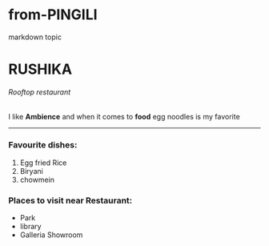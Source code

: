 # from-PINGILI
markdown topic
# RUSHIKA
###### Rooftop restaurant
I like **Ambience** and when it comes to **food** egg noodles is my favorite

---

### Favourite dishes:
1. Egg fried Rice
2. Biryani
3. chowmein

### Places to visit near Restaurant:
* Park
* library
* Galleria Showroom
